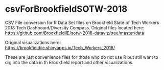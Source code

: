 # csvForBrookfieldSOTW-2018
CSV File conversion for R Data Set files on Brookfield State of Tech Workers 2018 Tech Dashboard/Diversity Compass. Original files located here: https://github.com/BrookfieldIIE/sotw-2018-dataviz/tree/master/data

Original visualizations here:
https://brookfieldiie.shinyapps.io/Tech_Workers_2019/

These are just convenience files for those who do not use R but still want to dig into the data in th Brookfield report and other visualizations.


